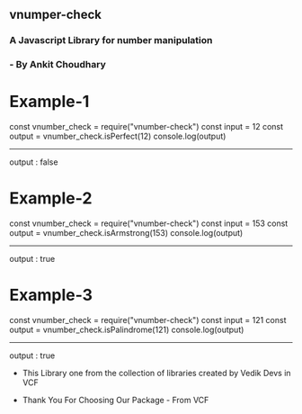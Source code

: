 ## vnumper-check
### A Javascript Library for number manipulation
### - By Ankit Choudhary

# Example-1
const vnumber_check = require("vnumber-check")
const input = 12
const output = vnumber_check.isPerfect(12)
console.log(output)
 
* *****
output : 
false

# Example-2
const vnumber_check = require("vnumber-check")
const input = 153
const output = vnumber_check.isArmstrong(153)
console.log(output)

* *****
output : 
true

# Example-3
const vnumber_check = require("vnumber-check")
const input = 121
const output = vnumber_check.isPalindrome(121)
console.log(output)

* *****
output : 
true


- This Library one from the collection of libraries created by Vedik Devs in VCF

- Thank You For Choosing Our Package - From VCF
